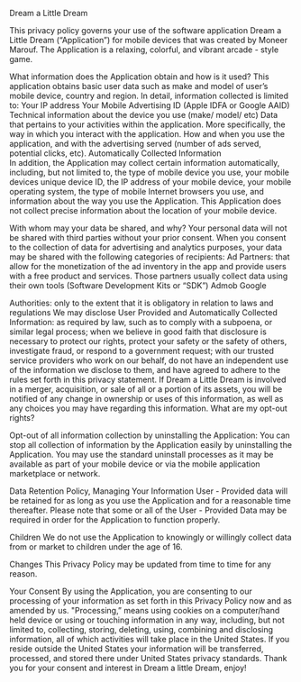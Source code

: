 Dream a Little Dream


This privacy policy governs your use of the software application Dream a Little Dream (“Application”) for mobile devices that was created by Moneer Marouf. The Application is a relaxing, colorful, and vibrant arcade - style game. 
 
What information does the Application obtain and how is it used?
This application obtains basic user data such as make and model of user’s mobile device, country and region.
In detail, information collected is limited to:
Your IP address
Your Mobile Advertising ID (Apple IDFA or Google AAID)
Technical information about the device you use (make/ model/ etc)
Data that pertains to your activities within the application. More specifically, the way in which you interact with the application. How and when you use the application, and with the advertising served (number of ads served, potential clicks, etc).
Automatically Collected Information  
In addition, the Application may collect certain information automatically, including, but not limited to, the type of mobile device you use, your mobile devices unique device ID, the IP address of your mobile device, your mobile operating system, the type of mobile Internet browsers you use, and information about the way you use the Application. 
 This Application does not collect precise information about the location of your mobile device. 
 
With whom may your data be shared, and why?
Your personal data will not be shared with third parties without your prior consent.
When you consent to the collection of data for advertising and analytics purposes, your data may be shared with the following categories of recipients:
Ad Partners: that allow for the monetization of the ad inventory in the app and provide users with a free product and services.
Those partners usually collect data using their own tools (Software Development Kits or “SDK”)
Admob
Google

Authorities: only to the extent that it is obligatory in relation to laws and regulations
We may disclose User Provided and Automatically Collected Information:
as required by law, such as to comply with a subpoena, or similar legal process;
when we believe in good faith that disclosure is necessary to protect our rights, protect your safety or the safety of others, investigate fraud, or respond to a government request;
with our trusted service providers who work on our behalf, do not have an independent use of the information we disclose to them, and have agreed to adhere to the rules set forth in this privacy statement.
If Dream a Little Dream is involved in a merger, acquisition, or sale of all or a portion of its assets, you will be notified of any change in ownership or uses of this information, as well as any choices you may have regarding this information.
What are my opt-out rights?
 
Opt-out of all information collection by uninstalling the Application: You can stop all collection of information by the Application easily by uninstalling the Application. You may use the standard uninstall processes as it may be available as part of your mobile device or via the mobile application marketplace or network.  

Data Retention Policy, Managing Your Information
User - Provided data will be retained for as long as you use the Application and for a reasonable time thereafter. Please note that some or all of the User - Provided Data may be required in order for the Application to function properly.
 
Children
We do not use the Application to knowingly or willingly collect data from or market to children under the age of 16. 
 
Changes
This Privacy Policy may be updated from time to time for any reason.  
 
Your Consent
By using the Application, you are consenting to our processing of your information as set forth in this Privacy Policy now and as amended by us. "Processing,” means using cookies on a computer/hand held device or using or touching information in any way, including, but not limited to, collecting, storing, deleting, using, combining and disclosing information, all of which activities will take place in the United States. If you reside outside the United States your information will be transferred, processed, and stored there under United States privacy standards. 
Thank you for your consent and interest in Dream a little Dream, enjoy!
 

